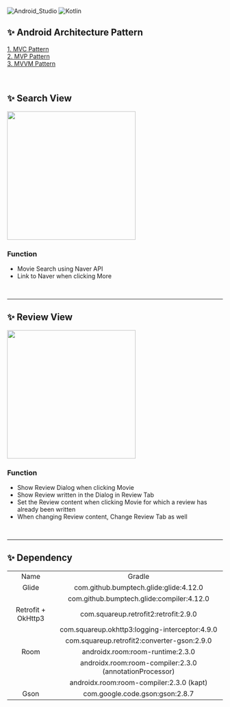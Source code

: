 <br>  

![Android_Studio](https://img.shields.io/badge/Android%20Studio-4.2.*-success)
![Kotlin](https://img.shields.io/badge/Kotlin%20-1.5.20-orange)  

## ✨ Android Architecture Pattern
[1. MVC Pattern](https://github.com/hyooosong/android-study-architecture/tree/mvc)  
[2. MVP Pattern](https://github.com/hyooosong/android-study-architecture/tree/mvp)  
[3. MVVM Pattern](https://github.com/hyooosong/android-study-architecture/tree/mvvm)  

<br>
 
## ✨ Search View

<img src ="https://user-images.githubusercontent.com/72931738/150530151-dbf45a97-6cdb-48c6-bf0b-0247ffcd883f.gif" width=300/>

### Function
- Movie Search using Naver API
- Link to Naver when clicking More

<br>
<hr>

## ✨ Review View

<img src="https://user-images.githubusercontent.com/72931738/150530197-e627abcb-e8d5-4130-91db-fc5bf85719f7.gif" width=300 />

### Function
- Show Review Dialog when clicking Movie
- Show Review written in the Dialog in Review Tab
- Set the Review content when clicking Movie for which a review has already been written
- When changing Review content, Change Review Tab as well 

<br>
<hr>

## ✨ Dependency
<table>
  <tr align=center>
    <td>Name</td><td>Gradle</td>
  </tr>
  <tr align=center>
    <td>Glide</td><td>com.github.bumptech.glide:glide:4.12.0</td>
  </tr>
  <tr align=center>
    <td></td><td>com.github.bumptech.glide:compiler:4.12.0</td>
  </tr>
  <tr align=center>
    <td>Retrofit + OkHttp3</td><td>com.squareup.retrofit2:retrofit:2.9.0</td>
  </tr>
  <tr align=center>
    <td></td><td>com.squareup.okhttp3:logging-interceptor:4.9.0</td>
  </tr>
  <tr align=center>
    <td></td><td>com.squareup.retrofit2:converter-gson:2.9.0</td>
  </tr>
  <tr align=center>
    <td>Room</td><td>androidx.room:room-runtime:2.3.0</td>
  </tr>
  <tr align=center>
    <td></td><td>androidx.room:room-compiler:2.3.0 (annotationProcessor)</td>
  </tr>
  <tr align=center>
    <td></td><td>androidx.room:room-compiler:2.3.0 (kapt)</td>
  </tr>
  <tr align=center>
    <td>Gson</td><td>com.google.code.gson:gson:2.8.7</td>
  </tr>
</table>
